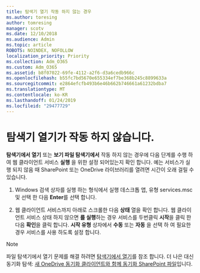 ```yaml
---
title: 탐색기 열기 작동 하지 않는 경우
ms.author: toresing
author: tomresing
manager: scotv
ms.date: 12/10/2018
ms.audience: Admin
ms.topic: article
ROBOTS: NOINDEX, NOFOLLOW
localization_priority: Priority
ms.collection: Adm_O365
ms.custom: Adm_O365
ms.assetid: b8f07022-69fe-4112-a2f6-d3a6cedb966c
ms.openlocfilehash: b55fc7bd5670e655334ef7be368b245c8899633a
ms.sourcegitcommit: e2864efcfb493b6e46b662b746661a61232bdba7
ms.translationtype: MT
ms.contentlocale: ko-KR
ms.lasthandoff: 01/24/2019
ms.locfileid: "29477729"
---
```

# <a name="open-with-explorer-isnt-working"></a>탐색기 열기가 작동 하지 않습니다.

**탐색기에서 열기** 또는 **보기 파일 탐색기에서** 작동 하지 않는 경우에 다음 단계를 수행 하 여 웹 클라이언트 서비스 **실행** 을 위한 설정 되어있는지 확인 합니다. 예는 서비스가 실행 되지 않음 때 SharePoint 또는 OneDrive 라이브러리를 열려면 시간이 오래 걸릴 수 있습니다. 
  
1. Windows 검색 상자를 실행 하는 형식에서 실행 데스크톱 앱, 유형 services.msc 및 선택 한 다음 **Enter**를 선택 합니다.
    
2. 웹 클라이언트 서비스까지 아래로 스크롤한 다음 **상태** 열을 확인 합니다. 웹 클라이언트 서비스 상태 하지 않으면 **를 실행**하는 경우 서비스를 두번클릭 **시작**을 클릭 한 다음 **확인**을 클릭 합니다. **시작 유형** 상자에서 **수동** 또는 **자동** 을 선택 하 여 필요한 경우 서비스를 사용 하도록 설정 합니다. 
    
> [!NOTE]
> 파일 탐색기에서 열기 문제를 해결 하려면 [탐색기에서 열기](https://go.microsoft.com/fwlink/?linkid=871665)를 참조 합니다. 더 나은 대신 동기화 탐색: [새 OneDrive 동기화 클라이언트와 함께 동기화 SharePoint 파일](https://go.microsoft.com/fwlink/?linkid=871666)입니다. 
  

